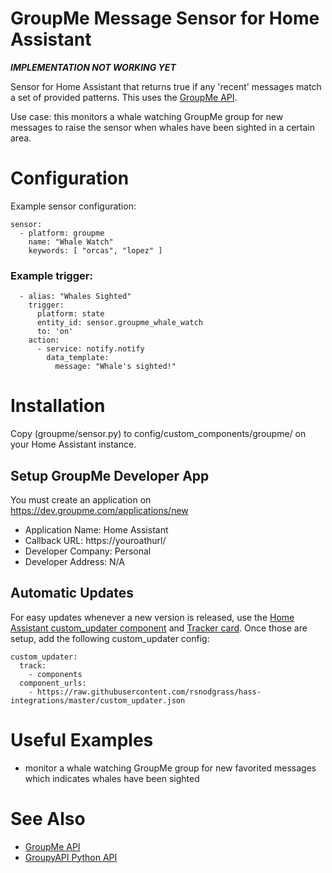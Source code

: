 # GroupMe Message Sensor for Home Assistant

***IMPLEMENTATION NOT WORKING YET***

Sensor for Home Assistant that returns true if any 'recent' messages
match a set of provided patterns. This uses the
[GroupMe API](https://dev.groupme.com).


Use case: this monitors a whale watching GroupMe group for new messages
to raise the sensor when whales have been sighted in a certain area.

# Configuration

Example sensor configuration:

```
sensor:
  - platform: groupme
    name: "Whale Watch"
    keywords: [ "orcas", "lopez" ]
```

### Example trigger:

```
  - alias: "Whales Sighted"
    trigger:
      platform: state
      entity_id: sensor.groupme_whale_watch
      to: 'on'
    action:
      - service: notify.notify
        data_template:
          message: "Whale's sighted!"
```

# Installation

Copy (groupme/sensor.py) to config/custom_components/groupme/ on your Home Assistant instance.

## Setup GroupMe Developer App

You must create an application on https://dev.groupme.com/applications/new

* Application Name: Home Assistant
* Callback URL: https://youroathurl/
* Developer Company: Personal
* Developer Address: N/A

## Automatic Updates

For easy updates whenever a new version is released, use the [Home Assistant custom_updater component](https://github.com/custom-components/custom_updater/wiki/Installation) and [Tracker card](https://github.com/custom-cards/tracker-card). Once those are setup, add the following custom_updater config:

```
custom_updater:
  track:
    - components
  component_urls:
    - https://raw.githubusercontent.com/rsnodgrass/hass-integrations/master/custom_updater.json
```

# Useful Examples

* monitor a whale watching GroupMe group for new favorited messages which indicates whales have been sighted

# See Also

* [GroupMe API](https://dev.groupme.com)
* [GroupyAPI Python API](https://pypi.org/project/GroupyAPI/)
